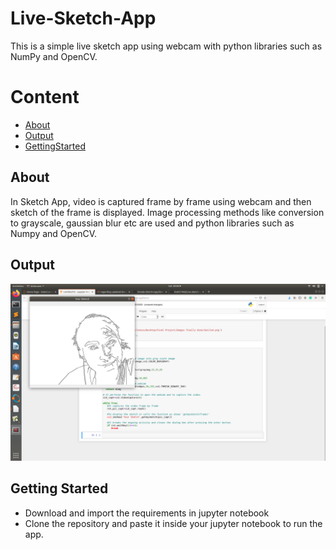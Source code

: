 # Live-Sketch-App

This is a simple live sketch app using webcam with python libraries such as NumPy and OpenCV. 
<h1>Content</h1>

* [About](#About)
* [Output](#Output)
* [GettingStarted](#GettingStarted)


<a id="About"></a>
## About
In Sketch App, video is captured frame by frame using webcam and then sketch of the frame is displayed. Image processing methods like conversion to grayscale, gaussian blur etc are used and python libraries such as Numpy and OpenCV.

<a id="Output"></a>
## Output

![Imgur](Sketch-App.png)


<a id="GettingStarted"></a>
## Getting Started

<ul>
  <li>Download and import the requirements in jupyter notebook</li>
  <li>Clone the repository and paste it inside your jupyter notebook to run the app.</li>
</ul>

